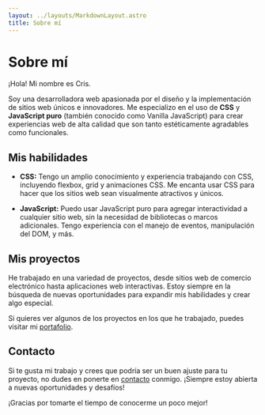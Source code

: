 ```yaml
---
layout: ../layouts/MarkdownLayout.astro
title: Sobre mí
---
```




# Sobre mí

¡Hola! Mi nombre es Cris. 

Soy una desarrolladora web apasionada por el diseño y la implementación de sitios web únicos e innovadores. Me especializo en el uso de **CSS** y **JavaScript puro** (también conocido como Vanilla JavaScript) para crear experiencias web de alta calidad que son tanto estéticamente agradables como funcionales.

## Mis habilidades

- **CSS:** Tengo un amplio conocimiento y experiencia trabajando con CSS, incluyendo flexbox, grid y animaciones CSS. Me encanta usar CSS para hacer que los sitios web sean visualmente atractivos y únicos.

- **JavaScript:** Puedo usar JavaScript puro para agregar interactividad a cualquier sitio web, sin la necesidad de bibliotecas o marcos adicionales. Tengo experiencia con el manejo de eventos, manipulación del DOM, y más.

## Mis proyectos

He trabajado en una variedad de proyectos, desde sitios web de comercio electrónico hasta aplicaciones web interactivas. Estoy siempre en la búsqueda de nuevas oportunidades para expandir mis habilidades y crear algo especial.

Si quieres ver algunos de los proyectos en los que he trabajado, puedes visitar mi [portafolio](#).

## Contacto

Si te gusta mi trabajo y crees que podría ser un buen ajuste para tu proyecto, no dudes en ponerte en [contacto](#) conmigo. ¡Siempre estoy abierta a nuevas oportunidades y desafíos!

¡Gracias por tomarte el tiempo de conocerme un poco mejor!